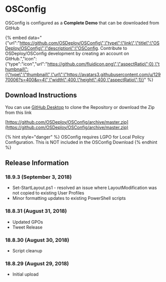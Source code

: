 # OSConfig

OSConfig is configured as a **Complete Demo** that can be downloaded from GitHub

{% embed data="{\"url\":\"https://github.com/OSDeploy/OSConfig\",\"type\":\"link\",\"title\":\"OSDeploy/OSConfig\",\"description\":\"OSConfig. Contribute to OSDeploy/OSConfig development by creating an account on GitHub.\",\"icon\":{\"type\":\"icon\",\"url\":\"https://github.com/fluidicon.png\",\"aspectRatio\":0},\"thumbnail\":{\"type\":\"thumbnail\",\"url\":\"https://avatars3.githubusercontent.com/u/12970006?s=400&v=4\",\"width\":400,\"height\":400,\"aspectRatio\":1}}" %}

## Download Instructions

You can use [GitHub Desktop](https://desktop.github.com/) to clone the Repository or download the Zip from this link

[https://github.com/OSDeploy/OSConfig/archive/master.zip](https://github.com/OSDeploy/OSConfig/archive/master.zip)

{% hint style="danger" %}
OSConfig requires LGPO for Local Policy Configuration.  This is NOT included in the OSConfig Download
{% endhint %}

## Release Information

### 18.9.3 \(September 3, 2018\)

* Set-StartLayout.ps1 - resolved an issue where LayoutModification was not copied to existing User Profiles
* Minor formatting updates to existing PowerShell scripts

### 18.8.31 \(August 31, 2018\)

* Updated GPOs
* Tweet Release

### 18.8.30 \(August 30, 2018\)

* Script cleanup

### 18.8.29 \(August 29, 2018\)

* Initial upload



